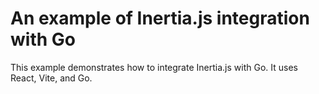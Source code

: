 # An example of Inertia.js integration with Go

This example demonstrates how to integrate Inertia.js with Go.
It uses React, Vite, and Go.
